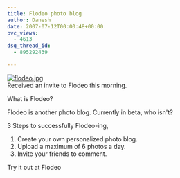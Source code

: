```yaml
---
title: Flodeo photo blog
author: Danesh
date: 2007-07-12T00:00:48+00:00
pvc_views:
  - 4613
dsq_thread_id:
  - 895292439

---
```

[![flodeo.jpg][1]][2]  
Received an invite to Flodeo this morning.

What is Flodeo?

Flodeo is another photo blog. Currently in beta, who isn't?

3 Steps to successfully Flodeo-ing,

  1. Create your own personalized photo blog.
  2. Upload a maximum of 6 photos a day.
  3. Invite your friends to comment.

Try it out at Flodeo

 [1]: /wp-content/uploads/2007/07/flodeo.jpg
 [2]: /wp-content/uploads/2007/07/flodeo.jpg "flodeo.jpg"